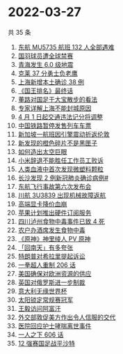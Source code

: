 # 2022-03-27

共 35 条

<!-- BEGIN -->
<!-- 最后更新时间 Sun Mar 27 2022 22:08:51 GMT+0800 (China Standard Time) -->

1. [东航 MU5735 航班 132 人全部遇难](https://www.zhihu.com/search?q=东航)
1. [国羽球员遭全球禁赛](https://www.zhihu.com/search?q=国羽球员禁赛)
1. [青海发生 6.0 级地震](https://www.zhihu.com/search?q=青海地震)
1. [克莱 37 分勇士负老鹰](https://www.zhihu.com/search?q=勇士)
1. [上海新增本土确诊 38 例](https://www.zhihu.com/search?q=上海新增)
1. [《国王排名》最终话](https://www.zhihu.com/search?q=国王排名)
1. [董路对国足于大宝散步的看法](https://www.zhihu.com/search?q=董路)
1. [专家详解上海不能封城原因](https://www.zhihu.com/search?q=不能封城原因)
1. [4 月 1 日起交通违法记分将调整](https://www.zhihu.com/search?q=交通违法)
1. [中国铁路暂停发售列车车票](https://www.zhihu.com/search?q=暂停发售车票)
1. [新加坡一航班因引擎震动折返伦敦](https://www.zhihu.com/search?q=新加坡航班)
1. [新发现的橙色碎片不是黑匣子](https://www.zhihu.com/search?q=黑匣子)
1. [如何造出太空巨眼](https://www.zhihu.com/search?q=未来中国)
1. [小米辞退不能胜任工作员工败诉](https://www.zhihu.com/search?q=小米辞退员工)
1. [人类血液中首次发现微塑料颗粒](https://www.zhihu.com/search?q=微塑料)
1. [长沙发现 2 例新冠肺炎确诊病例#](https://www.zhihu.com/search?q=长沙新冠)
1. [东航飞行事故第六次发布会](https://www.zhihu.com/search?q=东航飞行事故确定坠机撞击点)
1. [川航 3U3839 出现机械故障返航](https://www.zhihu.com/search?q=四川航空)
1. [高端显卡降价血崩](https://www.zhihu.com/search?q=显卡降价)
1. [苹果计划推出硬件订阅服务](https://www.zhihu.com/search?q=苹果硬件订阅)
1. [四川泸州食物中毒事件已致 4 死](https://www.zhihu.com/search?q=泸州食物中毒事件)
1. [农户办酒席发生食物中毒](https://www.zhihu.com/search?q=办酒席食物中毒)
1. [《原神》神里绫人 PV 原神](https://www.zhihu.com/search?q=原神)
1. [「回南天」有多夸张](https://www.zhihu.com/search?q=回南天)
1. [特朗普对希拉里提起诉讼](https://www.zhihu.com/search?q=特朗普对希拉里提起诉讼)
1. [一拳超人重制 206 话](https://www.zhihu.com/search?q=一拳超人)
1. [美国确保对欧洲资源的供应](https://www.zhihu.com/search?q=美国供应)
1. [英国对俄罗斯进一步制裁](https://www.zhihu.com/search?q=英国对俄罗斯进一步制裁)
1. [意大利无缘世界杯](https://www.zhihu.com/search?q=意大利无缘世界杯)
1. [太阳锁定常规赛冠军](https://www.zhihu.com/search?q=太阳)
1. [王毅访问阿富汗](https://www.zhihu.com/search?q=王毅访问阿富汗)
1. [外交部敦促美方作出令人信服的交代](https://www.zhihu.com/search?q=外交部敦促美方)
1. [医院回应护士哮喘离世事件](https://www.zhihu.com/search?q=医院回应)
1. [一人之下 606 话](https://www.zhihu.com/search?q=一人之下)
1. [12 强赛国足战平沙特](https://www.zhihu.com/search?q=国足)

<!-- END -->
